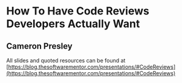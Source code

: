 # How To Have Code Reviews Developers Actually Want
## Cameron Presley

All slides and quoted resources can be found at [https://blog.thesoftwarementor.com/presentations/#CodeReviews](https://blog.thesoftwarementor.com/presentations/#CodeReviews)